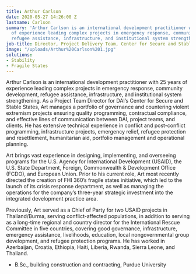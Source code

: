 ```yaml
---
title: Arthur Carlson
date: 2020-05-27 14:26:00 Z
lastname: Carlson
summary: 'Arthur Carlson is an international development practitioner with 25 years
  of experience leading complex projects in emergency response, community development,
  refugee assistance, infrastructure, and institutional system strengthening. '
job-title: Director, Project Delivery Team, Center for Secure and Stable States (CS3)
image: "/uploads/Arthur%20Carlson%201.jpg"
solutions:
- Stability
- Fragile States
---
```


Arthur Carlson is an international development practitioner with 25 years of experience leading complex projects in emergency response, community development, refugee assistance, infrastructure, and institutional system strengthening. As a Project Team Director for DAI’s Center for Secure and Stable States, Art manages a portfolio of governance and countering violent extremism projects ensuring quality programming, contractual compliance, and effective lines of communication between DAI, project teams, and clients. He has extensive technical experience in conflict and post-conflict programming, infrastructure projects, emergency relief, refugee protection and resettlement, humanitarian aid, portfolio management and operational planning. 

Art brings vast experience in designing, implementing, and overseeing programs for the U.S. Agency for International Development (USAID), the U.S. State Department, Foreign, Commonwealth & Development Office (FCDO), and European Union. Prior to his current role, Art most recently directed the creation of FHI 360’s fragile states initiative, which led to the launch of its crisis response department, as well as managing the operations for the company’s three-year strategic investment into the integrated development practice area.   

Previously, Art served as a Chief of Party for two USAID projects in Thailand/Burma, serving conflict-affected populations, in addition to serving as a long-time regional and country director for the International Rescue Committee in five countries, covering good governance, infrastructure, emergency assistance, livelihoods, education, local nongovernmental group development, and refugee protection programs. He has worked in Azerbaijan, Croatia, Ethiopia, Haiti, Liberia, Rwanda, Sierra Leone, and Thailand.   

* B.Sc., building construction and contracting, Purdue University